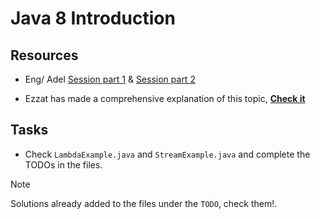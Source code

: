 # Java 8 Introduction

## Resources

- Eng/ Adel [Session part 1](https://drive.google.com/file/d/1tJ-Y-unioZZrnXB57dMuH-11o33IW4Wh/view?usp=drive_link) & [Session part 2](https://drive.google.com/file/d/15Sl5KnhQalhsbyZxR6PsFIhdUNYKhb1J/view?usp=drive_link)

- Ezzat has made a comprehensive explanation of this topic, **[Check it](https://github.com/ziad-ezzat/FunctionalProgramming)**

## Tasks
- Check `LambdaExample.java` and `StreamExample.java` and complete the TODOs in the files.

> [!NOTE]
> Solutions already added to the files under the `TODO`, check them!.
